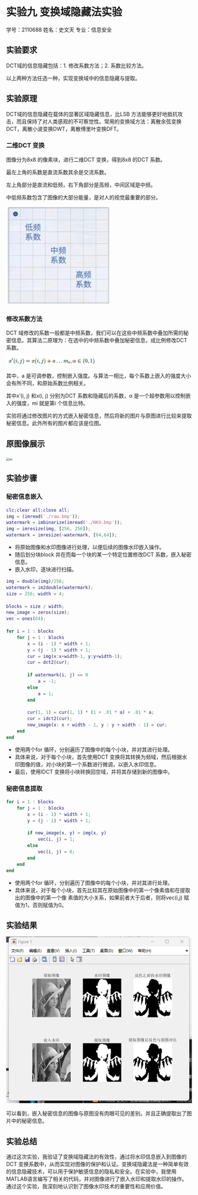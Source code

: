 # 实验九 变换域隐藏法实验

学号：2110688 姓名：史文天 专业：信息安全

## 实验要求

 DCT域的信息隐藏包括：1. 修改系数方法；2. 系数比较方法。

以上两种方法任选一种，实现变换域中的信息隐藏与提取。

## 实验原理

DCT域的信息隐藏在载体的显著区域隐藏信息，比LSB 方法能够更好地抵抗攻击，而且保持了对人类感观的不可察觉性。常用的变换域方法：离散余弦变换DCT，离散小波变换DWT，离散傅里叶变换DFT。

### 二维DCT 变换

图像分为8x8 的像素块，进行二维DCT 变换，得到8x8 的DCT 系数。

最左上角的系数是直流系数其余是交流系数。

左上角部分是直流和低频，右下角部分是高频，中间区域是中频。

中低频系数包含了图像的大部分能量，是对人的视觉最重要的部分。

![image-20240503211134745](./2110688-史文天-变换域隐藏法实验.assets/image-20240503211134745.png)

### 修改系数方法

DCT 域修改的系数一般都是中频系数，我们可以在这些中频系数中叠加所需的秘密信息。其算法二原理为：在选中的中频系数中叠加秘密信息，成比例修改DCT 系数。

![image-20240503211540879](./2110688-史文天-变换域隐藏法实验.assets/image-20240503211540879.png)

其中，a 是可调参数，控制嵌入强度。与算法一相比，每个系数上嵌入的强度大小会有所不同，和原始系数比例相关。

其中x′(i, j) 和x(i, j) 分别为DCT 系数和隐藏后的系数，α 是一个超参数用以控制嵌入的强度，mi 就是第i 个信息比特。

实验将通过修改图片的方式嵌入秘密信息，然后将新的图片与原图进行比较来提取秘密信息。此外所有的图片都应该是位图。

## 原图像展示

<img src="./2110688-史文天-奇偶校验位隐藏法实验.assets/pic.bmp" alt="pic" style="zoom:50%;" />

## 实验步骤

### 秘密信息嵌入


```matlab
clc;clear all;close all;
img = (imread('./raw.bmp'));
watermark = imbinarize(imread('./NKU.bmp'));
img = imresize(img, [256, 256]);
watermark = imresize(~watermark, [64,64]);
```

- 将原始图像和水印图像进行处理，以便后续的图像水印嵌入操作。
- 随后划分块block 并在而每一个块的某一个特定位置修改DCT 系数，嵌入秘密信息。
- 嵌入水印，逐块进行扫描。

```matlab
img = double(img)/256;
watermark = im2double(watermark);
size = 256; width = 4;

blocks = size / width;
new_image = zeros(size);
vec = ones(64);

for i = 1 : blocks
    for j = 1 : blocks
        x = (i - 1) * width + 1;
        y = (j - 1) * width + 1;
        cur = img(x:x+width-1, y:y+width-1);
        cur = dct2(cur);
        
        if watermark(i, j) == 0
            a = -1;
        else
            a = 1;
        end
        
        cur(1, 1) = cur(1, 1) * (1 + .01 * a) + .01 * a;
        cur = idct2(cur);
        new_image(x: x + width - 1, y : y + width - 1) = cur;
    end
end
```

- 使用两个for 循环，分别遍历了图像中的每个小块，并对其进行处理。
- 具体来说，对于每个小块，首先使用DCT 变换将其转换为频域，然后根据水印图像的值，对小块的第一个系数进行微调，以嵌入水印信息。
- 最后，使用IDCT 变换将小块转换回空域，并将其存储到新的图像中。

### 秘密信息提取

```matlab
for i = 1 : blocks
    for j = 1 : blocks
        x = (i - 1) * width + 1;
        y = (j - 1) * width + 1;
        
        if new_image(x, y) > img(x, y)
            vec(i, j) = 1;
        else
            vec(i, j) = 0;
        end
    end
end
```

- 使用两个for 循环，分别遍历了图像中的每个小块，并对其进行处理。
- 具体来说，对于每个小块，首先比较其在原始图像中的第一个像素值和在提取出的图像中的第一个像
  素值的大小关系，如果前者大于后者，则将vec(i,j) 赋值为1，否则赋值为0。

## 实验结果

![image-20240503214616193](./2110688-史文天-变换域隐藏法实验.assets/image-20240503214616193.png)

可以看到，嵌入秘密信息的图像与原图没有肉眼可见的差别。并且正确提取出了图片中的秘密信息。

## 实验总结

通过这次实验，我验证了变换域隐藏法的有效性，通过将水印信息嵌入到图像的DCT 变换系数中，从而实现对图像的保护和认证。变换域隐藏法是一种简单有效的信息隐藏技术，可以用于保护敏感信息的隐私和安全。在实验中，我使用MATLAB语言编写了相关的代码，并对图像进行了嵌入水印和提取水印的操作。通过这个实验，我深刻地认识到了图像水印技术的重要性和应用价值。